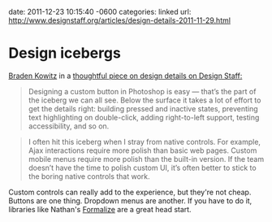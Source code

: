 date: 2011-12-23 10:15:40 -0600
categories: linked
url: http://www.designstaff.org/articles/design-details-2011-11-29.html

# Design icebergs

[Braden Kowitz](https://twitter.com/#!/kowitz) in a [thoughtful piece on
design details on Design Staff:](http://www.designstaff.org/articles/design-details-2011-11-29.html)

> Designing a custom button in Photoshop is easy — that’s the part of
> the iceberg we can all see. Below the surface it takes a lot of effort
> to get the details right: building pressed and inactive states,
> preventing text highlighting on double-click, adding right-to-left
> support, testing accessibility, and so on.

> I often hit this iceberg when I stray from native controls. For example,
> Ajax interactions require more polish than basic web pages. Custom
> mobile menus require more polish than the built-in version. If the team
> doesn’t have the time to polish custom UI, it’s often better to stick to
> the boring native controls that work.

Custom controls can really add to the experience, but they're not cheap.
Buttons are one thing. Dropdown menus are another. If you have to do it,
libraries like Nathan's [Formalize](http://formalize.me/) are a great
head start.
